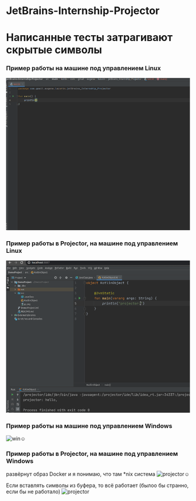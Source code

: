# JetBrains-Internship-Projector
# Написанные тесты затрагивают скрытые символы

### Пример работы на машине под управлением Linux
![linux😉](gif/smile_linux.gif)
### Пример работы в Projector, на машине под управлением Linux
![projector😉](gif/smile_projector.gif)


### Пример работы на машине под управлением Windows

![win☺](http://g.recordit.co/2hPWliiMQB.gif)

### Пример работы в Projector, на машине под управлением Windows
развёрнут образ Docker и я понимаю, что там \*nix система
![projector☺](http://g.recordit.co/nXVW91KVtO.gif)

Если вставлять символы из буфера, то всё работает (былоо бы странно, если бы не работало)
![projector](http://g.recordit.co/yJnsYrXeei.gif)
